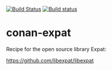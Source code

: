 [![Build Status](https://travis-ci.org/vtpl1/conan-expat.svg?branch=master)](https://travis-ci.org/vtpl1/conan-expat)
[![Build status](https://ci.appveyor.com/api/projects/status/4ndx8gtp92s1ma09?svg=true)](https://ci.appveyor.com/project/vtpl1/conan-expat)

# conan-expat
Recipe for the open source library Expat:

https://github.com/libexpat/libexpat
